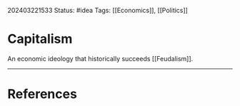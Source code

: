 202403221533
Status: #idea
Tags: [[Economics]], [[Politics]]

# Capitalism

An economic ideology that historically succeeds [[Feudalism]]. 



___
# References
